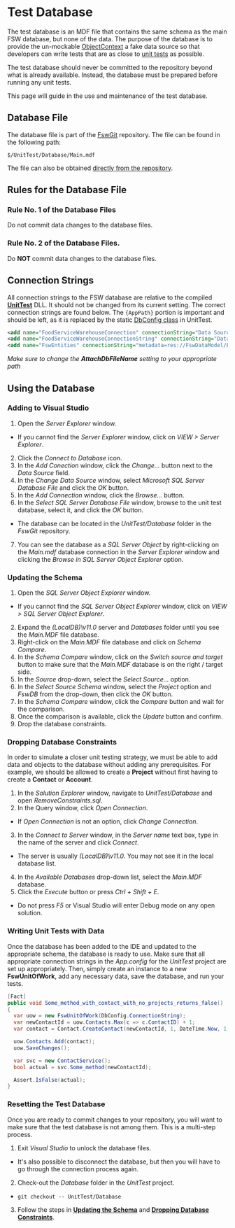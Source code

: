 # Test Database
The test database is an MDF file that contains the same schema as the main FSW
database, but none of the data.  The purpose of the database is to provide the
un-mockable
[ObjectContext](https://msdn.microsoft.com/en-us/library/system.data.objects.objectcontext%28v=vs.110%29.aspx)
a fake data source so that developers can write tests that are as close to
[unit tests](UnitTesting) as possible.

The test database should never be committed to the repository beyond what is
already available.  Instead, the database must be prepared before running any
unit tests.

This page will guide in the use and maintenance of the test database.

## Database File
The database file is part of the [FswGit](FSW/FswGit) repository.  The file can
be found in the following path:

`$/UnitTest/Database/Main.mdf`

The file can also be obtained [directly from the repository](FSW/FswGit/UnitTest/Database).

## Rules for the Database File
### Rule No. 1 of the Database Files
Do not commit data changes to the database files.

### Rule No. 2 of the Database Files.
Do **NOT** commit data changes to the database files.

## Connection Strings
All connection strings to the FSW database are relative to the compiled
[**UnitTest**](TFS/FswGit/UnitTest) DLL. It should not be changed from its
current setting.  The correct connection strings are found below.  The
`{AppPath}` portion is important and should be left, as it is replaced by the
static [DbConfig class](TFS/FswGit/UnitTest/Config/DbConfig.cs) in UnitTest.

```xml
<add name="FoodServiceWarehouseConnection" connectionString="Data Source=(LocalDB)\v11.0;AttachDbFileName={AppPath}\DATABASE\MAIN.MDF;Integrated Security=True;Pooling=False;MultipleActiveResultSets=False;Connect Timeout=30" providerName="System.Data.SqlClient" />
<add name="FoodServiceWarehouseConnectionString" connectionString="Data Source=(LocalDB)\v11.0;AttachDbFileName={AppPath}\DATABASE\MAIN.MDF;Integrated Security=True;Pooling=False;MultipleActiveResultSets=False;Connect Timeout=30" providerName="System.Data.SqlClient" />
<add name="FswEntities" connectionString="metadata=res://FswDataModel/FswDataModel.Main.FswDataModel.csdl|res://FswDataModel/FswDataModel.Main.FswDataModel.ssdl|res://FswDataModel/FswDataModel.Main.FswDataModel.msl;provider=System.Data.SqlClient;provider connection string=&quot;Data Source=(LocalDB)\v11.0;AttachDbFileName={AppPath}\DATABASE\MAIN.MDF;Integrated Security=True;Pooling=False;MultipleActiveResultSets=False;Connect Timeout=30&quot;" providerName="System.Data.EntityClient" />
```
_Make sure to change the **AttachDbFileName** setting to your appropriate path_

## Using the Database
### Adding to Visual Studio
1. Open the _Server Explorer_ window.
  * If you cannot find the _Server Explorer_ window, click on _VIEW > Server
  Explorer_.
2. Click the _Connect to Database_ icon.
3. In the _Add Conection_ window, click the _Change..._ button next to the _Data
Source_ field.
4. In the _Change Data Source_ window, select _Microsoft SQL Server Database
File_ and click the _OK_ button.
5. In the _Add Connection_ window, click the _Browse..._ button.
6. In the _Select SQL Server Database File_ window, browse to the unit test
database, select it, and click the _OK_ button.
  * The database can be located in the _UnitTest/Database_ folder in the
  _FswGit_ repository.
7. You can see the database as a _SQL Server Object_ by right-clicking on the _Main.mdf_ database connection in the _Server Explorer_ window and clicking the
_Browse in SQL Server Object Explorer_ option.

### Updating the Schema
1. Open the _SQL Server Object Explorer_ window.
  * If you cannot find the _SQL Server Object Explorer_ window, click on _VIEW >
  SQL Server Object Explorer_.
2. Expand the _(LocalDB)\v11.0_ server and _Databases_ folder until you see the
_Main.MDF_ file database.
3. Right-click on the _Main.MDF_ file database and click on _Schema Compare_.
4. In the _Schema Compare_ window, click on the _Switch source and target_
button to make sure that the _Main.MDF_ database is on the right / target side.
5. In the _Source_ drop-down, select the _Select Source..._ option.
6. In the _Select Source Schema_ window, select the _Project_ option and _FswDB_
from the drop-down, then click the _OK_ button.
7. In the _Schema Compare_ window, click the _Compare_ button and wait for the
comparison.
8. Once the comparison is available, click the _Update_ button and confirm.
9. Drop the database constraints.

### Dropping Database Constraints
In order to simulate a closer unit testing strategy, we must be able to add data
and objects to the database without adding any prerequisites.  For example, we
should be allowed to create a **Project** without first having to create a
**Contact** or **Account**.
1. In the _Solution Explorer_ window, navigate to _UnitTest/Database_ and open
_RemoveConstraints.sql_.
2. In the Query window, click _Open Connection_.
  * If _Open Connection_ is not an option, click _Change Connection_.
3. In the _Connect to Server_ window, in the _Server name_ text box, type in the
name of the server and click _Connect_.
  * The server is usually _(LocalDB)\v11.0_.  You may not see it in the local
  database list.
4. In the _Available Databases_ drop-down list, select the _Main.MDF_ database.
5. Click the _Execute_ button or press _Ctrl + Shift + E_.
  * Do not press _F5_ or Visual Studio will enter Debug mode on any open
  solution.

### Writing Unit Tests with Data
Once the database has been added to the IDE and updated to the appropriate
schema, the database is ready to use.  Make sure that all appropriate connection
strings in the _App.config_ for the _UnitTest_ project are set up appropriately.
Then, simply create an instance to a new **FswUnitOfWork**, add any necessary
data, save the database, and run your tests.

```csharp
[Fact]
public void Some_method_with_contact_with_no_projects_returns_false()
{
  var uow = new FswUnitOfWork(DbConfig.ConnectionString);
  var newContactId = uow.Contacts.Max(c => c.ContactID) + 1;
  var contact = Contact.CreateContact(newContactId, 1, DateTime.Now, 1, 1, true);

  uow.Contacts.Add(contact);
  uow.SaveChanges();

  var svc = new ContactService();
  bool actual = svc.Some_method(newContactId);

  Assert.IsFalse(actual);
}
```
### Resetting the Test Database
Once you are ready to commit changes to your repository, you will want to make
sure that the test database is not among them. This is a multi-step process.
1. Exit _Visual Studio_ to unlock the database files.
  * It's also possible to disconnect the database, but then you will have to go
  through the connection process again.
2. Check-out the _Database_ folder in the _UnitTest_ project.
  * `git checkout -- UnitTest/Database`
3. Follow the steps in **[Updating the Schema](#updating-the-schema)** and
 **[Dropping Database Constraints](#dropping-database-constraints)**.
